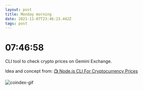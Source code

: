```yaml
---
layout: post
title: Monday morning
date: 2021-11-07T23:46:23.442Z
tags: post
---
```


# 07:46:58

CLI tool to check crypto prices on Gemini Exchange.

Idea and concept from: [📺 Node.js CLI For Cryptocurrency Prices](https://www.youtube.com/watch?v=-6OAHsde15E)

![coindex-gif](../../assets/images/2021-11-08%2007-43-50.2021-11-08%2007_45_30.gif)
